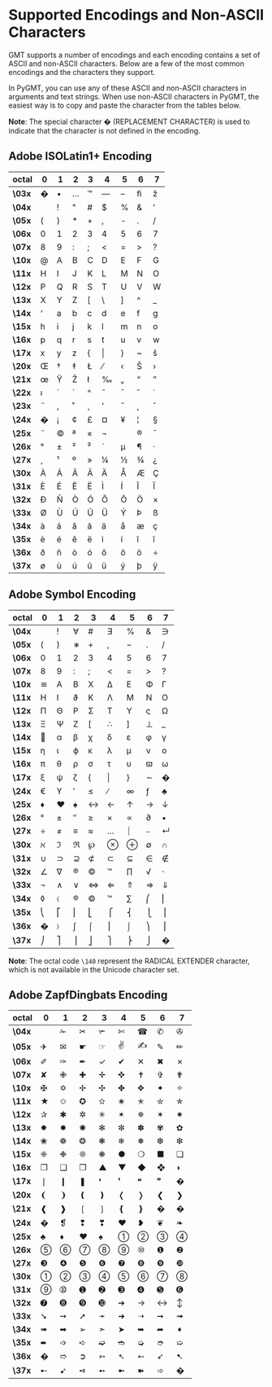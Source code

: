 # Supported Encodings and Non-ASCII Characters

GMT supports a number of encodings and each encoding contains a set of ASCII and non-ASCII
characters. Below are a few of the most common encodings and the characters they support.

In PyGMT, you can use any of these ASCII and non-ASCII characters in arguments and text
strings. When use non-ASCII characters in PyGMT, the easiest way is to copy and paste
the character from the tables below.

**Note**: The special character &#xfffd; (REPLACEMENT CHARACTER) is used to indicate that
the character is not defined in the encoding.

## Adobe ISOLatin1+ Encoding

| octal | 0 | 1 | 2 | 3 | 4 | 5 | 6 | 7 |
|---|---|---|---|---|---|---|---|---|
| **\03x** | &#xfffd; | &#x2022; | &#x2026; | &#x2122; | &#x2014; | &#x2013; | &#xfb01; | &#x017e; |
| **\04x** | &#x0020; | &#x0021; | &#x0022; | &#x0023; | &#x0024; | &#x0025; | &#x0026; | &#x2019; |
| **\05x** | &#x0028; | &#x0029; | &#x002a; | &#x002b; | &#x002c; | &#x002d; | &#x002e; | &#x002f; |
| **\06x** | &#x0030; | &#x0031; | &#x0032; | &#x0033; | &#x0034; | &#x0035; | &#x0036; | &#x0037; |
| **\07x** | &#x0038; | &#x0039; | &#x003a; | &#x003b; | &#x003c; | &#x003d; | &#x003e; | &#x003f; |
| **\10x** | &#x0040; | &#x0041; | &#x0042; | &#x0043; | &#x0044; | &#x0045; | &#x0046; | &#x0047; |
| **\11x** | &#x0048; | &#x0049; | &#x004a; | &#x004b; | &#x004c; | &#x004d; | &#x004e; | &#x004f; |
| **\12x** | &#x0050; | &#x0051; | &#x0052; | &#x0053; | &#x0054; | &#x0055; | &#x0056; | &#x0057; |
| **\13x** | &#x0058; | &#x0059; | &#x005a; | &#x005b; | &#x005c; | &#x005d; | &#x005e; | &#x005f; |
| **\14x** | &#x2018; | &#x0061; | &#x0062; | &#x0063; | &#x0064; | &#x0065; | &#x0066; | &#x0067; |
| **\15x** | &#x0068; | &#x0069; | &#x006a; | &#x006b; | &#x006c; | &#x006d; | &#x006e; | &#x006f; |
| **\16x** | &#x0070; | &#x0071; | &#x0072; | &#x0073; | &#x0074; | &#x0075; | &#x0076; | &#x0077; |
| **\17x** | &#x0078; | &#x0079; | &#x007a; | &#x007b; | &#x007c; | &#x007d; | &#x007e; | &#x0161; |
| **\20x** | &#x0152; | &#x2020; | &#x2021; | &#x0141; | &#x2044; | &#x2039; | &#x0160; | &#x203a; |
| **\21x** | &#x0153; | &#x0178; | &#x017d; | &#x0142; | &#x2030; | &#x201e; | &#x201c; | &#x201d; |
| **\22x** | &#x0131; | &#x0060; | &#x00b4; | &#x005e; | &#x02dc; | &#x00af; | &#x02d8; | &#x02d9; |
| **\23x** | &#x00a8; | &#x201a; | &#x02da; | &#x00b8; | &#x0027; | &#x02dd; | &#x02db; | &#x02c7; |
| **\24x** | &#xfffd; | &#x00a1; | &#x00a2; | &#x00a3; | &#x00a4; | &#x00a5; | &#x00a6; | &#x00a7; |
| **\25x** | &#x00a8; | &#x00a9; | &#x00aa; | &#x00ab; | &#x00ac; | &#x00ad; | &#x00ae; | &#x00af; |
| **\26x** | &#x00b0; | &#x00b1; | &#x00b2; | &#x00b3; | &#x00b4; | &#x00b5; | &#x00b6; | &#x00b7; |
| **\27x** | &#x00b8; | &#x00b9; | &#x00ba; | &#x00bb; | &#x00bc; | &#x00bd; | &#x00be; | &#x00bf; |
| **\30x** | &#x00c0; | &#x00c1; | &#x00c2; | &#x00c3; | &#x00c4; | &#x00c5; | &#x00c6; | &#x00c7; |
| **\31x** | &#x00c8; | &#x00c9; | &#x00ca; | &#x00cb; | &#x00cc; | &#x00cd; | &#x00ce; | &#x00cf; |
| **\32x** | &#x00d0; | &#x00d1; | &#x00d2; | &#x00d3; | &#x00d4; | &#x00d5; | &#x00d6; | &#x00d7; |
| **\33x** | &#x00d8; | &#x00d9; | &#x00da; | &#x00db; | &#x00dc; | &#x00dd; | &#x00de; | &#x00df; |
| **\34x** | &#x00e0; | &#x00e1; | &#x00e2; | &#x00e3; | &#x00e4; | &#x00e5; | &#x00e6; | &#x00e7; |
| **\35x** | &#x00e8; | &#x00e9; | &#x00ea; | &#x00eb; | &#x00ec; | &#x00ed; | &#x00ee; | &#x00ef; |
| **\36x** | &#x00f0; | &#x00f1; | &#x00f2; | &#x00f3; | &#x00f4; | &#x00f5; | &#x00f6; | &#x00f7; |
| **\37x** | &#x00f8; | &#x00f9; | &#x00fa; | &#x00fb; | &#x00fc; | &#x00fd; | &#x00fe; | &#x00ff; |

## Adobe Symbol Encoding

| octal | 0 | 1 | 2 | 3 | 4 | 5 | 6 | 7 |
|---|---|---|---|---|---|---|---|---|
| **\04x** | &#x0020; | &#x0021; | &#x2200; | &#x0023; | &#x2203; | &#x0025; | &#x0026; | &#x220b; |
| **\05x** | &#x0028; | &#x0029; | &#x2217; | &#x002b; | &#x002c; | &#x2212; | &#x002e; | &#x002f; |
| **\06x** | &#x0030; | &#x0031; | &#x0032; | &#x0033; | &#x0034; | &#x0035; | &#x0036; | &#x0037; |
| **\07x** | &#x0038; | &#x0039; | &#x003a; | &#x003b; | &#x003c; | &#x003d; | &#x003e; | &#x003f; |
| **\10x** | &#x2245; | &#x0391; | &#x0392; | &#x03a7; | &#x2206; | &#x0395; | &#x03a6; | &#x0393; |
| **\11x** | &#x0397; | &#x0399; | &#x03d1; | &#x039a; | &#x039b; | &#x039c; | &#x039d; | &#x039f; |
| **\12x** | &#x03a0; | &#x0398; | &#x03a1; | &#x03a3; | &#x03a4; | &#x03a5; | &#x03c2; | &#x2126; |
| **\13x** | &#x039e; | &#x03a8; | &#x0396; | &#x005b; | &#x2234; | &#x005d; | &#x22a5; | &#x005f; |
| **\14x** | &#xf8e5; | &#x03b1; | &#x03b2; | &#x03c7; | &#x03b4; | &#x03b5; | &#x03c6; | &#x03b3; |
| **\15x** | &#x03b7; | &#x03b9; | &#x03d5; | &#x03ba; | &#x03bb; | &#x03bc; | &#x03bd; | &#x03bf; |
| **\16x** | &#x03c0; | &#x03b8; | &#x03c1; | &#x03c3; | &#x03c4; | &#x03c5; | &#x03d6; | &#x03c9; |
| **\17x** | &#x03be; | &#x03c8; | &#x03b6; | &#x007b; | &#x007c; | &#x007d; | &#x223c; | &#xfffd; |
| **\24x** | &#x20ac; | &#x03d2; | &#x2032; | &#x2264; | &#x2215; | &#x221e; | &#x0192; | &#x2663; |
| **\25x** | &#x2666; | &#x2665; | &#x2660; | &#x2194; | &#x2190; | &#x2191; | &#x2192; | &#x2193; |
| **\26x** | &#x00b0; | &#x00b1; | &#x2033; | &#x2265; | &#x00d7; | &#x221d; | &#x2202; | &#x2022; |
| **\27x** | &#x00f7; | &#x2260; | &#x2261; | &#x2248; | &#x2026; | &#x23d0; | &#x23af; | &#x21b5; |
| **\30x** | &#x2135; | &#x2111; | &#x211c; | &#x2118; | &#x2297; | &#x2295; | &#x2205; | &#x2229; |
| **\31x** | &#x222a; | &#x2283; | &#x2287; | &#x2284; | &#x2282; | &#x2286; | &#x2208; | &#x2209; |
| **\32x** | &#x2220; | &#x2207; | &#x00ae; | &#x00a9; | &#x2122; | &#x220f; | &#x221a; | &#x22c5; |
| **\33x** | &#x00ac; | &#x2227; | &#x2228; | &#x21d4; | &#x21d0; | &#x21d1; | &#x21d2; | &#x21d3; |
| **\34x** | &#x25ca; | &#x2329; | &#x00ae; | &#x00a9; | &#x2122; | &#x2211; | &#x239b; | &#x239c; |
| **\35x** | &#x239d; | &#x23a1; | &#x23a2; | &#x23a3; | &#x23a7; | &#x23a8; | &#x23a9; | &#x23aa; |
| **\36x** | &#xfffd; | &#x232a; | &#x222b; | &#x2320; | &#x23ae; | &#x2321; | &#x239e; | &#x239f; |
| **\37x** | &#x23a0; | &#x23a4; | &#x23a5; | &#x23a6; | &#x23ab; | &#x23ac; | &#x23ad; | &#xfffd; |

**Note**: The octal code `\140` represent the RADICAL EXTENDER character, which is not available in
the Unicode character set.

## Adobe ZapfDingbats Encoding

| octal | 0 | 1 | 2 | 3 | 4 | 5 | 6 | 7 |
|---|---|---|---|---|---|---|---|---|
| **\04x** | &#x0020; | &#x2701; | &#x2702; | &#x2703; | &#x2704; | &#x260e; | &#x2706; | &#x2707; |
| **\05x** | &#x2708; | &#x2709; | &#x261b; | &#x261e; | &#x270c; | &#x270d; | &#x270e; | &#x270f; |
| **\06x** | &#x2710; | &#x2711; | &#x2712; | &#x2713; | &#x2714; | &#x2715; | &#x2716; | &#x2717; |
| **\07x** | &#x2718; | &#x2719; | &#x271a; | &#x271b; | &#x271c; | &#x271d; | &#x271e; | &#x271f; |
| **\10x** | &#x2720; | &#x2721; | &#x2722; | &#x2723; | &#x2724; | &#x2725; | &#x2726; | &#x2727; |
| **\11x** | &#x2605; | &#x2729; | &#x272a; | &#x272b; | &#x272c; | &#x272d; | &#x272e; | &#x272f; |
| **\12x** | &#x2730; | &#x2731; | &#x2732; | &#x2733; | &#x2734; | &#x2735; | &#x2736; | &#x2737; |
| **\13x** | &#x2738; | &#x2739; | &#x273a; | &#x273b; | &#x273c; | &#x273d; | &#x273e; | &#x273f; |
| **\14x** | &#x2740; | &#x2741; | &#x2742; | &#x2743; | &#x2744; | &#x2745; | &#x2746; | &#x2747; |
| **\15x** | &#x2748; | &#x2749; | &#x274a; | &#x274b; | &#x25cf; | &#x274d; | &#x25a0; | &#x274f; |
| **\16x** | &#x2750; | &#x2751; | &#x2752; | &#x25b2; | &#x25bc; | &#x25c6; | &#x2756; | &#x25d7; |
| **\17x** | &#x2758; | &#x2759; | &#x275a; | &#x275b; | &#x275c; | &#x275d; | &#x275e; | &#xfffd; |
| **\20x** | &#x2768; | &#x2769; | &#x276a; | &#x276b; | &#x276c; | &#x276d; | &#x276e; | &#x276f; |
| **\21x** | &#x2770; | &#x2771; | &#x2772; | &#x2773; | &#x2774; | &#x2775; | &#xfffd; | &#xfffd; |
| **\24x** | &#xfffd; | &#x2761; | &#x2762; | &#x2763; | &#x2764; | &#x2765; | &#x2766; | &#x2767; |
| **\25x** | &#x2663; | &#x2666; | &#x2665; | &#x2660; | &#x2460; | &#x2461; | &#x2462; | &#x2463; |
| **\26x** | &#x2464; | &#x2465; | &#x2466; | &#x2467; | &#x2468; | &#x2469; | &#x2776; | &#x2777; |
| **\27x** | &#x2778; | &#x2779; | &#x277a; | &#x277b; | &#x277c; | &#x277d; | &#x277e; | &#x277f; |
| **\30x** | &#x2780; | &#x2781; | &#x2782; | &#x2783; | &#x2784; | &#x2785; | &#x2786; | &#x2787; |
| **\31x** | &#x2788; | &#x2789; | &#x278a; | &#x278b; | &#x278c; | &#x278d; | &#x278e; | &#x278f; |
| **\32x** | &#x2790; | &#x2791; | &#x2792; | &#x2793; | &#x2794; | &#x2192; | &#x2194; | &#x2195; |
| **\33x** | &#x2798; | &#x2799; | &#x279a; | &#x279b; | &#x279c; | &#x279d; | &#x279e; | &#x279f; |
| **\34x** | &#x27a0; | &#x27a1; | &#x27a2; | &#x27a3; | &#x27a4; | &#x27a5; | &#x27a6; | &#x27a7; |
| **\35x** | &#x27a8; | &#x27a9; | &#x27aa; | &#x27ab; | &#x27ac; | &#x27ad; | &#x27ae; | &#x27af; |
| **\36x** | &#xfffd; | &#x27b1; | &#x27b2; | &#x27b3; | &#x27b4; | &#x27b5; | &#x27b6; | &#x27b7; |
| **\37x** | &#x27b8; | &#x27b9; | &#x27ba; | &#x27bb; | &#x27bc; | &#x27bd; | &#x27be; | &#xfffd; |
